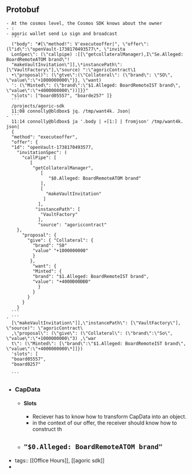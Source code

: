 ## Protobuf
	- At the cosmos level, the Cosmos SDK knows about the owner
	- :
	- agoric wallet send Lo sign and broadcast
	  ```
	  ("body": "#[\"method!": V'executeoffer|", \"offer\": (l"id\":\"openVault-1738170493577\*, \"invita
	  LonSpec\": (\"callpipe) :[[\"getcollateralManager),I\"Se.Alleged: BoardRemoteATOM brand\"!
	  "makeVaultInvitation\"]],\*instancePath\":[\"VaultFactory\"],\"source) ":\"agoricContract\1
	  •\"proposal)": (\"gtve\":(\"Collateral\": (\"brand\": \"SO\", \"value\":\"+1000000000\"}}, \"want)
	  ': (\"Minted\": (\"brand\":\"$1.Alleged: BoardRemoteIST brand\", \"value\":\"+4000000000\"))]}}"
	  "slots": ["board05557", "boarde257" ]}
	  ```
	  /projects/agoric-sdk
	  11:08 connolly@bldbox$ jq. /tmp/want4k. Json|
	- ```
	  11:14 connolly@bldbox$ ja '.body | «[1:] | fromjson' /tmp/want4k. json|
	  { 
	  "method": "executeoffer", 
	  "offer": {
	  "1d": "openVault-1738170493577,
	    "invitationSpec": (
	      "callPipe": [
	         [ 
	          "getCollateralManager",
	             [
	                "$0.Alleged: BoardRemoteATOM brand"
	             ],
	             [
	               "makeVaultInvitation"
	              ]
	            ],
	           "instancePath": [
	             "VaultFactory"
	            ],
	            "source": "agoriccontract"
	  	},
	      "proposal": {
	        "give": { "Collateral": {
	          "brand": "S0"
	          "value" "+1000000000"
	          }
	         },
	          "want": {
	          "Minted": {
	          "brand": "$1.Alleged: BoardRemoteIST brand",
	          "value": "+4000Đ00ĐĐĐ"
	          	}
	          }
	        }
	      }
	    }    
	  ```
	- ```
	  [\"makeVaultInvitation\"]],\"instancePath\": [\"VaultFactory\"], \"source)": \"agoricContract\
	  ,\"proposal\": (\"give\": (\"Collateral\": (\"brand\":\"So\", \"value\":\"+1000000000\"3) ,\"war
	  t\": (\"Minted\": [\"brand\":\"$1.Alleged: BoardRemoteIST brand\", \"value\":\"+4000000000\*]]})
	  'slots": [
	  "board05557",
	  "board0257"
	  
	  ```
- ### CapData
	- #### Slots
		- Reciever has to know how to transform CapData into an object.
		- in the context of our offer, the receiver should know how to construct th
	- `"$0.Alleged: BoardRemoteATOM brand"`
		-
- tags:: [[Office Hours]], [[agoric sdk]]
-